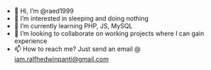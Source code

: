 - 👋 Hi, I’m @raed1999
- 👀 I’m interested in sleeping and doing nothing
- 🌱 I’m currently learning PHP, JS, MySQL
- 💞️ I’m looking to collaborate on working projects where I can gain experience
- 📫 How to reach me? Just send an email @ iam.ralfhedwinpanti@gmail.com

<!---
raed1999/raed1999 is a ✨ special ✨ repository because its `README.md` (this file) appears on your GitHub profile.
You can click the Preview link to take a look at your changes.
--->
